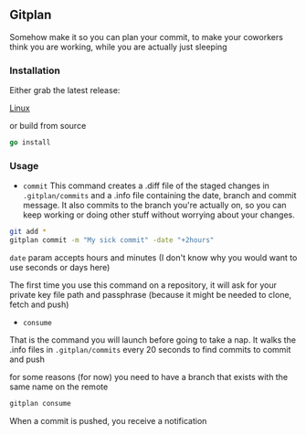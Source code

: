 ## Gitplan
Somehow make it so you can plan your commit, to make your coworkers think you are working, while you are actually just sleeping


### Installation

Either grab the latest release:

[Linux](https://github.com/agranjeon/gitplan/releases/download/0.0.1/gitplan)

or build from source
```go
go install
```

### Usage

* `commit`
This command creates a .diff file of the staged changes in `.gitplan/commits` and a .info file containing the date, branch and commit message. It also commits to the branch you're actually on, so you can keep working or doing other stuff without worrying about your changes.

```sh
git add *
gitplan commit -m "My sick commit" -date "+2hours"
```
`date` param accepts hours and minutes (I don't know why you would want to use seconds or days here)

The first time you use this command on a repository, it will ask for your private key file path and passphrase (because it might be needed to clone, fetch and push)

* `consume`

That is the command you will launch before going to take a nap. It walks the .info files in `.gitplan/commits` every 20 seconds to find commits to commit and push

for some reasons (for now) you need to have a branch that exists with the same name on the remote 
```sh
gitplan consume
```

When a commit is pushed, you receive a notification

